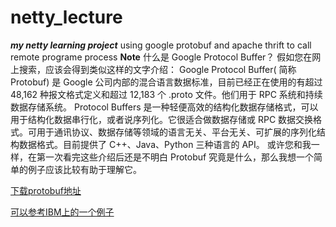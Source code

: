 # netty_lecture
***my netty learning project***
using google protobuf and apache thrift to call remote programe process
**Note**
什么是 Google Protocol Buffer？ 假如您在网上搜索，应该会得到类似这样的文字介绍：
Google Protocol Buffer( 简称 Protobuf) 是 Google 公司内部的混合语言数据标准，目前已经正在使用的有超过 48,162 种报文格式定义和超过 12,183 个 .proto 文件。他们用于 RPC 系统和持续数据存储系统。
Protocol Buffers 是一种轻便高效的结构化数据存储格式，可以用于结构化数据串行化，或者说序列化。它很适合做数据存储或 RPC 数据交换格式。可用于通讯协议、数据存储等领域的语言无关、平台无关、可扩展的序列化结构数据格式。目前提供了 C++、Java、Python 三种语言的 API。
或许您和我一样，在第一次看完这些介绍后还是不明白 Protobuf 究竟是什么，那么我想一个简单的例子应该比较有助于理解它。

[下载protobuf地址](http://code.google.com/p/protobuf/downloads/list)


[可以参考IBM上的一个例子](https://www.ibm.com/developerworks/cn/linux/l-cn-gpb/index.html)
